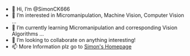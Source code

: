 - 👋 Hi, I’m @SimonCK666
- 👀 I’m interested in Micromanipulation, Machine Vision, Computer Vision ...
- 🌱 I’m currently learning Micromanipulation and corresponding Vision Algorithms ...
- 💞️ I’m looking to collaborate on anything interesting!
- 📫 More Information plz go to [Simon's Homepage](https://simonck666.github.io/)

<!---
SimonCK666/SimonCK666 is a ✨ special ✨ repository because its `README.md` (this file) appears on your GitHub profile.
You can click the Preview link to take a look at your changes.
--->
